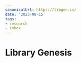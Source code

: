 ```yaml
---
canonicalUrl: https://libgen.is/
date: '2023-08-15'
tags:
- research
- inbox
---
```


# Library Genesis